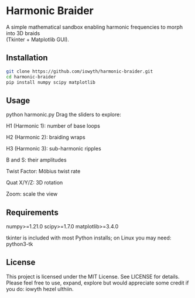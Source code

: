 # Harmonic Braider

A simple mathematical sandbox enabling harmonic frequencies to morph into 3D braids  
(Tkinter + Matplotlib GUI).

## Installation

```bash
git clone https://github.com/iowyth/harmonic-braider.git
cd harmonic-braider
pip install numpy scipy matplotlib
```

## Usage

python harmonic.py
Drag the sliders to explore:

H1 (Harmonic 1): number of base loops

H2 (Harmonic 2): braiding wraps

H3 (Harmonic 3): sub-harmonic ripples

B and S: their amplitudes

Twist Factor: Möbius twist rate

Quat X/Y/Z: 3D rotation

Zoom: scale the view

## Requirements

numpy>=1.21.0
scipy>=1.7.0
matplotlib>=3.4.0

tkinter is included with most Python installs; on Linux you may need:
python3-tk

## License

This project is licensed under the MIT License. See LICENSE for details.
Please feel free to use, expand, explore but would appreciate some credit if you do: iowyth hezel ulthiin. 
